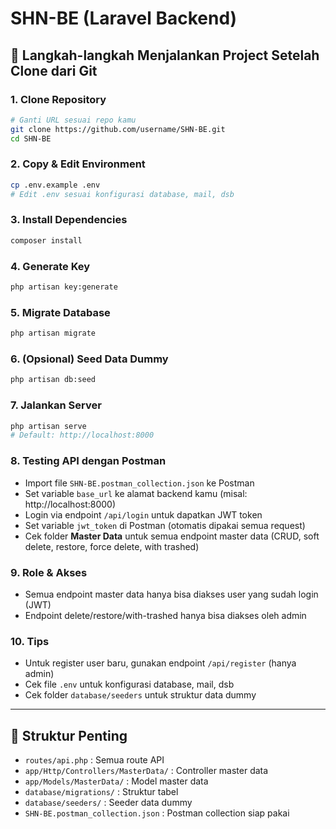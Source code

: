 # SHN-BE (Laravel Backend)

## 🚀 Langkah-langkah Menjalankan Project Setelah Clone dari Git

### 1. **Clone Repository**
```bash
# Ganti URL sesuai repo kamu
git clone https://github.com/username/SHN-BE.git
cd SHN-BE
```

### 2. **Copy & Edit Environment**
```bash
cp .env.example .env
# Edit .env sesuai konfigurasi database, mail, dsb
```

### 3. **Install Dependencies**
```bash
composer install
```

### 4. **Generate Key**
```bash
php artisan key:generate
```

### 5. **Migrate Database**
```bash
php artisan migrate
```

### 6. **(Opsional) Seed Data Dummy**
```bash
php artisan db:seed
```

### 7. **Jalankan Server**
```bash
php artisan serve
# Default: http://localhost:8000
```

### 8. **Testing API dengan Postman**
- Import file `SHN-BE.postman_collection.json` ke Postman
- Set variable `base_url` ke alamat backend kamu (misal: http://localhost:8000)
- Login via endpoint `/api/login` untuk dapatkan JWT token
- Set variable `jwt_token` di Postman (otomatis dipakai semua request)
- Cek folder **Master Data** untuk semua endpoint master data (CRUD, soft delete, restore, force delete, with trashed)

### 9. **Role & Akses**
- Semua endpoint master data hanya bisa diakses user yang sudah login (JWT)
- Endpoint delete/restore/with-trashed hanya bisa diakses oleh admin

### 10. **Tips**
- Untuk register user baru, gunakan endpoint `/api/register` (hanya admin)
- Cek file `.env` untuk konfigurasi database, mail, dsb
- Cek folder `database/seeders` untuk struktur data dummy

---

## 📁 Struktur Penting
- `routes/api.php` : Semua route API
- `app/Http/Controllers/MasterData/` : Controller master data
- `app/Models/MasterData/` : Model master data
- `database/migrations/` : Struktur tabel
- `database/seeders/` : Seeder data dummy
- `SHN-BE.postman_collection.json` : Postman collection siap pakai


